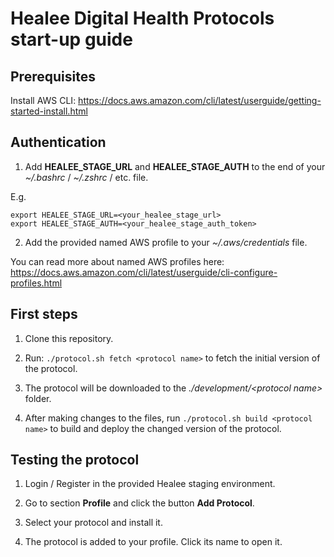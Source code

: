 # Healee Digital Health Protocols start-up guide

## Prerequisites

Install AWS CLI: https://docs.aws.amazon.com/cli/latest/userguide/getting-started-install.html

## Authentication

1. Add **HEALEE_STAGE_URL** and **HEALEE_STAGE_AUTH** to the end of your _~/.bashrc_ / _~/.zshrc_ / etc. file.

E.g.
```
export HEALEE_STAGE_URL=<your_healee_stage_url>
export HEALEE_STAGE_AUTH=<your_healee_stage_auth_token>
```

2. Add the provided named AWS profile to your _~/.aws/credentials_ file.

You can read more about named AWS profiles here: https://docs.aws.amazon.com/cli/latest/userguide/cli-configure-profiles.html

## First steps

1. Clone this repository.

2. Run: ```./protocol.sh fetch <protocol name>``` to fetch the initial version of the protocol.

3. The protocol will be downloaded to the _./development/\<protocol name\>_ folder.

4. After making changes to the files, run ```./protocol.sh build <protocol name>``` to build and deploy the changed version of the protocol.

## Testing the protocol

1. Login / Register in the provided Healee staging environment.

2. Go to section **Profile** and click the button **Add Protocol**.

3. Select your protocol and install it.

4. The protocol is added to your profile. Click its name to open it.
